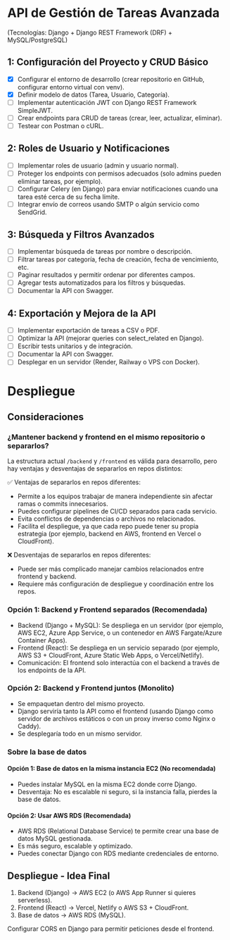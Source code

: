 # API de Gestión de Tareas Avanzada

(Tecnologías: Django + Django REST Framework (DRF) + MySQL/PostgreSQL)

## 1: Configuración del Proyecto y CRUD Básico

- [x] Configurar el entorno de desarrollo (crear repositorio en GitHub, configurar entorno virtual con venv).
- [x] Definir modelo de datos (Tarea, Usuario, Categoría).
- [ ] Implementar autenticación JWT con Django REST Framework SimpleJWT.
- [ ] Crear endpoints para CRUD de tareas (crear, leer, actualizar, eliminar).
- [ ] Testear con Postman o cURL.

## 2: Roles de Usuario y Notificaciones

- [ ] Implementar roles de usuario (admin y usuario normal).
- [ ] Proteger los endpoints con permisos adecuados (solo admins pueden eliminar tareas, por ejemplo).
- [ ] Configurar Celery (en Django) para enviar notificaciones cuando una tarea esté cerca de su fecha límite.
- [ ] Integrar envío de correos usando SMTP o algún servicio como SendGrid.

## 3: Búsqueda y Filtros Avanzados

- [ ] Implementar búsqueda de tareas por nombre o descripción.
- [ ] Filtrar tareas por categoría, fecha de creación, fecha de vencimiento, etc.
- [ ] Paginar resultados y permitir ordenar por diferentes campos.
- [ ] Agregar tests automatizados para los filtros y búsquedas.
- [ ] Documentar la API con Swagger.

## 4: Exportación y Mejora de la API

- [ ] Implementar exportación de tareas a CSV o PDF.
- [ ] Optimizar la API (mejorar queries con select_related en Django).
- [ ] Escribir tests unitarios y de integración.
- [ ] Documentar la API con Swagger.
- [ ] Desplegar en un servidor (Render, Railway o VPS con Docker).

# Despliegue

## Consideraciones

### ¿Mantener backend y frontend en el mismo repositorio o separarlos?

La estructura actual `/backend` y `/frontend` es válida para desarrollo, pero hay ventajas y desventajas de separarlos en repos distintos:

✅ Ventajas de separarlos en repos diferentes:

- Permite a los equipos trabajar de manera independiente sin afectar ramas o commits innecesarios.
- Puedes configurar pipelines de CI/CD separados para cada servicio.
- Evita conflictos de dependencias o archivos no relacionados.
- Facilita el despliegue, ya que cada repo puede tener su propia estrategia (por ejemplo, backend en AWS, frontend en Vercel o CloudFront).

❌ Desventajas de separarlos en repos diferentes:

- Puede ser más complicado manejar cambios relacionados entre frontend y backend.
- Requiere más configuración de despliegue y coordinación entre los repos.

### Opción 1: Backend y Frontend separados (Recomendada)

- Backend (Django + MySQL): Se despliega en un servidor (por ejemplo, AWS EC2, Azure App Service, o un contenedor en AWS Fargate/Azure Container Apps).
- Frontend (React): Se despliega en un servicio separado (por ejemplo, AWS S3 + CloudFront, Azure Static Web Apps, o Vercel/Netlify).
- Comunicación: El frontend solo interactúa con el backend a través de los endpoints de la API.

### Opción 2: Backend y Frontend juntos (Monolito)

- Se empaquetan dentro del mismo proyecto.
- Django serviría tanto la API como el frontend (usando Django como servidor de archivos estáticos o con un proxy inverso como Nginx o Caddy).
- Se desplegaría todo en un mismo servidor.

### Sobre la base de datos

#### Opción 1: Base de datos en la misma instancia EC2 (No recomendada)

- Puedes instalar MySQL en la misma EC2 donde corre Django.
- Desventaja: No es escalable ni seguro, si la instancia falla, pierdes la base de datos.

#### Opción 2: Usar AWS RDS (Recomendada)

- AWS RDS (Relational Database Service) te permite crear una base de datos MySQL gestionada.
- Es más seguro, escalable y optimizado.
- Puedes conectar Django con RDS mediante credenciales de entorno.

## Despliegue - Idea Final

1. Backend (Django) → AWS EC2 (o AWS App Runner si quieres serverless).
2. Frontend (React) → Vercel, Netlify o AWS S3 + CloudFront.
3. Base de datos → AWS RDS (MySQL).

Configurar CORS en Django para permitir peticiones desde el frontend.